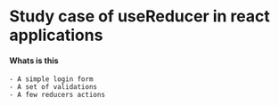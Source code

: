 # Study case of useReducer in react applications

#### Whats is this

    - A simple login form
    - A set of validations
    - A few reducers actions

